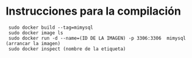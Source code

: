 # Instrucciones para la compilación

```
 sudo docker build --tag=mimysql
 sudo docker image ls
 sudo docker run -d --name=(ID DE LA IMAGEN) -p 3306:3306  mimysql (arrancar la imagen)
 sudo docker inspect (nombre de la etiqueta)
``` 
